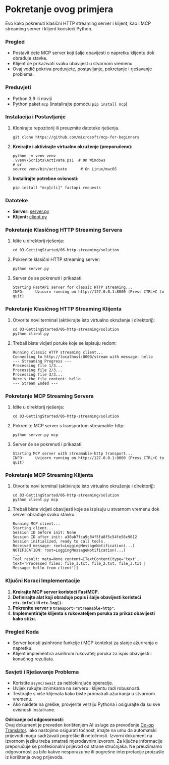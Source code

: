 <!--
CO_OP_TRANSLATOR_METADATA:
{
  "original_hash": "67ecbca6a060477ded3e13ddbeba64f7",
  "translation_date": "2025-08-19T17:58:05+00:00",
  "source_file": "03-GettingStarted/06-http-streaming/solution/python/README.md",
  "language_code": "hr"
}
-->
# Pokretanje ovog primjera

Evo kako pokrenuti klasični HTTP streaming server i klijent, kao i MCP streaming server i klijent koristeći Python.

### Pregled

- Postavit ćete MCP server koji šalje obavijesti o napretku klijentu dok obrađuje stavke.
- Klijent će prikazivati svaku obavijest u stvarnom vremenu.
- Ovaj vodič pokriva preduvjete, postavljanje, pokretanje i rješavanje problema.

### Preduvjeti

- Python 3.9 ili noviji
- Python paket `mcp` (instalirajte pomoću `pip install mcp`)

### Instalacija i Postavljanje

1. Klonirajte repozitorij ili preuzmite datoteke rješenja.

   ```pwsh
   git clone https://github.com/microsoft/mcp-for-beginners
   ```

1. **Kreirajte i aktivirajte virtualno okruženje (preporučeno):**

   ```pwsh
   python -m venv venv
   .\venv\Scripts\Activate.ps1  # On Windows
   # or
   source venv/bin/activate      # On Linux/macOS
   ```

1. **Instalirajte potrebne ovisnosti:**

   ```pwsh
   pip install "mcp[cli]" fastapi requests
   ```

### Datoteke

- **Server:** [server.py](../../../../../../03-GettingStarted/06-http-streaming/solution/python/server.py)
- **Klijent:** [client.py](../../../../../../03-GettingStarted/06-http-streaming/solution/python/client.py)

### Pokretanje Klasičnog HTTP Streaming Servera

1. Idite u direktorij rješenja:

   ```pwsh
   cd 03-GettingStarted/06-http-streaming/solution
   ```

2. Pokrenite klasični HTTP streaming server:

   ```pwsh
   python server.py
   ```

3. Server će se pokrenuti i prikazati:

   ```
   Starting FastAPI server for classic HTTP streaming...
   INFO:     Uvicorn running on http://127.0.0.1:8000 (Press CTRL+C to quit)
   ```

### Pokretanje Klasičnog HTTP Streaming Klijenta

1. Otvorite novi terminal (aktivirajte isto virtualno okruženje i direktorij):

   ```pwsh
   cd 03-GettingStarted/06-http-streaming/solution
   python client.py
   ```

2. Trebali biste vidjeti poruke koje se ispisuju redom:

   ```text
   Running classic HTTP streaming client...
   Connecting to http://localhost:8000/stream with message: hello
   --- Streaming Progress ---
   Processing file 1/3...
   Processing file 2/3...
   Processing file 3/3...
   Here's the file content: hello
   --- Stream Ended ---
   ```

### Pokretanje MCP Streaming Servera

1. Idite u direktorij rješenja:
   ```pwsh
   cd 03-GettingStarted/06-http-streaming/solution
   ```
2. Pokrenite MCP server s transportom streamable-http:
   ```pwsh
   python server.py mcp
   ```
3. Server će se pokrenuti i prikazati:
   ```
   Starting MCP server with streamable-http transport...
   INFO:     Uvicorn running on http://127.0.0.1:8000 (Press CTRL+C to quit)
   ```

### Pokretanje MCP Streaming Klijenta

1. Otvorite novi terminal (aktivirajte isto virtualno okruženje i direktorij):
   ```pwsh
   cd 03-GettingStarted/06-http-streaming/solution
   python client.py mcp
   ```
2. Trebali biste vidjeti obavijesti koje se ispisuju u stvarnom vremenu dok server obrađuje svaku stavku:
   ```
   Running MCP client...
   Starting client...
   Session ID before init: None
   Session ID after init: a30ab7fca9c84f5fa8f5c54fe56c9612
   Session initialized, ready to call tools.
   Received message: root=LoggingMessageNotification(...)
   NOTIFICATION: root=LoggingMessageNotification(...)
   ...
   Tool result: meta=None content=[TextContent(type='text', text='Processed files: file_1.txt, file_2.txt, file_3.txt | Message: hello from client')]
   ```

### Ključni Koraci Implementacije

1. **Kreirajte MCP server koristeći FastMCP.**
2. **Definirajte alat koji obrađuje popis i šalje obavijesti koristeći `ctx.info()` ili `ctx.log()`.**
3. **Pokrenite server s `transport="streamable-http"`.**
4. **Implementirajte klijenta s rukovateljem poruka za prikaz obavijesti kako stižu.**

### Pregled Koda
- Server koristi asinhrone funkcije i MCP kontekst za slanje ažuriranja o napretku.
- Klijent implementira asinhroni rukovatelj poruka za ispis obavijesti i konačnog rezultata.

### Savjeti i Rješavanje Problema

- Koristite `async/await` za neblokirajuće operacije.
- Uvijek rukujte iznimkama na serveru i klijentu radi robusnosti.
- Testirajte s više klijenata kako biste promatrali ažuriranja u stvarnom vremenu.
- Ako naiđete na greške, provjerite verziju Pythona i osigurajte da su sve ovisnosti instalirane.

**Odricanje od odgovornosti**:  
Ovaj dokument je preveden korištenjem AI usluge za prevođenje [Co-op Translator](https://github.com/Azure/co-op-translator). Iako nastojimo osigurati točnost, imajte na umu da automatski prijevodi mogu sadržavati pogreške ili netočnosti. Izvorni dokument na izvornom jeziku treba smatrati mjerodavnim izvorom. Za ključne informacije preporučuje se profesionalni prijevod od strane stručnjaka. Ne preuzimamo odgovornost za bilo kakve nesporazume ili pogrešne interpretacije proizašle iz korištenja ovog prijevoda.